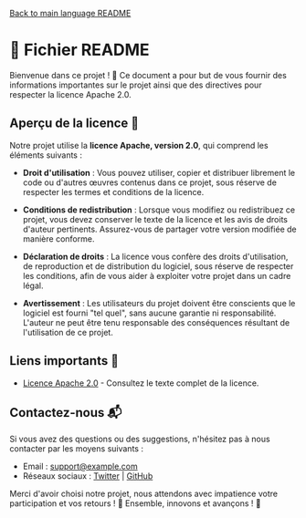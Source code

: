 [Back to main language README](README.md)

# 📄 Fichier README

Bienvenue dans ce projet ! 🎉 Ce document a pour but de vous fournir des informations importantes sur le projet ainsi que des directives pour respecter la licence Apache 2.0.

## Aperçu de la licence 📝

Notre projet utilise la **licence Apache, version 2.0**, qui comprend les éléments suivants :

- **Droit d'utilisation** : Vous pouvez utiliser, copier et distribuer librement le code ou d'autres œuvres contenus dans ce projet, sous réserve de respecter les termes et conditions de la licence.

- **Conditions de redistribution** : Lorsque vous modifiez ou redistribuez ce projet, vous devez conserver le texte de la licence et les avis de droits d'auteur pertinents. Assurez-vous de partager votre version modifiée de manière conforme.

- **Déclaration de droits** : La licence vous confère des droits d'utilisation, de reproduction et de distribution du logiciel, sous réserve de respecter les conditions, afin de vous aider à exploiter votre projet dans un cadre légal.

- **Avertissement** : Les utilisateurs du projet doivent être conscients que le logiciel est fourni "tel quel", sans aucune garantie ni responsabilité. L'auteur ne peut être tenu responsable des conséquences résultant de l'utilisation de ce projet.

## Liens importants 🔗

- [Licence Apache 2.0](http://www.apache.org/licenses/LICENSE-2.0) - Consultez le texte complet de la licence.

## Contactez-nous 📬

Si vous avez des questions ou des suggestions, n'hésitez pas à nous contacter par les moyens suivants :

- Email : support@example.com
- Réseaux sociaux : [Twitter](https://twitter.com/example) | [GitHub](https://github.com/example)

Merci d'avoir choisi notre projet, nous attendons avec impatience votre participation et vos retours ! 💖 Ensemble, innovons et avançons ! 🚀